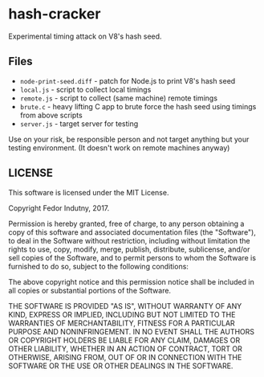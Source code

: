 # hash-cracker

Experimental timing attack on V8's hash seed.

## Files

* `node-print-seed.diff` - patch for Node.js to print V8's hash seed
* `local.js` - script to collect local timings
* `remote.js` - script to collect (same machine) remote timings
* `brute.c` - heavy lifting C app to brute force the hash seed using timings
  from above scripts
* `server.js` - target server for testing

Use on your risk, be responsible person and not target anything but your testing
environment. (It doesn't work on remote machines anyway)

## LICENSE

This software is licensed under the MIT License.

Copyright Fedor Indutny, 2017.

Permission is hereby granted, free of charge, to any person obtaining a
copy of this software and associated documentation files (the
"Software"), to deal in the Software without restriction, including
without limitation the rights to use, copy, modify, merge, publish,
distribute, sublicense, and/or sell copies of the Software, and to permit
persons to whom the Software is furnished to do so, subject to the
following conditions:

The above copyright notice and this permission notice shall be included
in all copies or substantial portions of the Software.

THE SOFTWARE IS PROVIDED "AS IS", WITHOUT WARRANTY OF ANY KIND, EXPRESS
OR IMPLIED, INCLUDING BUT NOT LIMITED TO THE WARRANTIES OF
MERCHANTABILITY, FITNESS FOR A PARTICULAR PURPOSE AND NONINFRINGEMENT. IN
NO EVENT SHALL THE AUTHORS OR COPYRIGHT HOLDERS BE LIABLE FOR ANY CLAIM,
DAMAGES OR OTHER LIABILITY, WHETHER IN AN ACTION OF CONTRACT, TORT OR
OTHERWISE, ARISING FROM, OUT OF OR IN CONNECTION WITH THE SOFTWARE OR THE
USE OR OTHER DEALINGS IN THE SOFTWARE.
